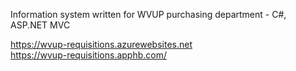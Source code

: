 Information system written for WVUP purchasing department - C#, ASP.NET MVC

https://wvup-requisitions.azurewebsites.net  
https://wvup-requisitions.apphb.com/
